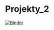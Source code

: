 # Projekty_2
[![Binder](https://mybinder.org/badge_logo.svg)](https://mybinder.org/v2/gh/Viksos/Projekty_2/main)
